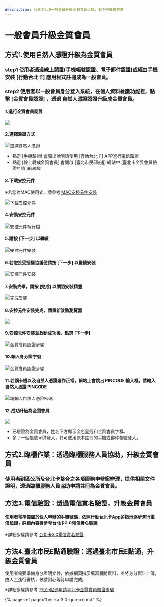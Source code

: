 ```yaml
---
description: 台北卡3.0一般會員升級金質會員步驟，有下列幾種方式
---
```


# 一般會員升級金質會員

## 方式1.使用自然人憑證升級為金質會員

###  step1 使用者透過線上認證\(手機帳號認證、電子郵件認證\)或經由手機安裝 \[行動台北卡\] 應用程式註冊成為一般會員。

###  step2 使用者以一般會員身分登入系統，在個人資料維護功能裡，點擊 \[金質會員認證\] ，透過 自然人憑證認證升級成金質會員。

####  1.進行金質會員認證

![](../.gitbook/assets/001.png)



#### 2.選擇驗證方式

![&#x9078;&#x64C7;&#x81EA;&#x7136;&#x4EBA;&#x6191;&#x8B49;](../.gitbook/assets/002.png)

* 點選 \[手機驗證\] 會彈出說明請使用 \[行動台北卡\] APP進行電信驗證
* 點選 \[線上轉成金質會員\] 會開啟 \[臺北市民E點通\] 網站中 \[臺北卡金質會員驗證申請 \]的網頁



#### 3.下載安控元件

※若您為MAC使用者，請參考 [MAC安控元件安裝](https://tpcdservice.gitbook.io/tpcdcardqa/tai-bei-ka-3.0-jin-zhi-hui-yuan/mac-an-kong-yuan-jian-an-zhuang)

![&#x4E0B;&#x8F09;&#x5B89;&#x63A7;&#x5143;&#x4EF6;](../.gitbook/assets/sheng-ji-jin-zhi-hui-yuan-an-kong-yuan-jian-xia-zai-1%20%281%29.png)



####  4.安裝安控元件 

![&#x5B89;&#x63A7;&#x5143;&#x4EF6;&#x57F7;&#x884C;&#x6A94;](../.gitbook/assets/sheng-ji-jin-zhi-hui-yuan-an-kong-yuan-jian-xia-zai.png)



#### 5.請按 \[下一步\] 以繼續



![&#x5B89;&#x63A7;&#x5143;&#x4EF6;&#x5B89;&#x88DD;](../.gitbook/assets/005%20%281%29.png)



#### 6.若您接受授權協議便請按 \[下一步\] 以繼續安裝

![&#x5B89;&#x63A7;&#x5143;&#x4EF6;&#x5B89;&#x88DD;](../.gitbook/assets/006.png)



#### 7.安裝完畢，請按 \[完成\] 以關閉安裝精靈

![&#x5B8C;&#x6210;&#x5B89;&#x88DD;](../.gitbook/assets/007%20%283%29.png)



#### 8.安控元件安裝完成，請重新啟動瀏覽器

![](../.gitbook/assets/008.png)

####  9.安控元件安裝並啟動成功後，點選 \[下一步\]

![&#x91D1;&#x8CEA;&#x6703;&#x54E1;&#x8A8D;&#x8B49;&#x6B65;&#x9A5F;](../.gitbook/assets/jin-zhi-hui-yuan-ren-zheng-xia-yi-bu%20%281%29.png)



####  10.輸入身分證字號

![&#x91D1;&#x8CEA;&#x6703;&#x54E1;&#x8A8D;&#x8B49;&#x6B65;&#x9A5F;](../.gitbook/assets/011.png)



#### 11.若讀卡機以及自然人憑證運作正常，網站上會跳出 PINCODE 輸入框，請輸入自然人憑證 PINCODE

![&#x8ACB;&#x8F38;&#x5165;&#x81EA;&#x7136;&#x4EBA;&#x6191;&#x8B49;&#x5BC6;&#x78BC;](../.gitbook/assets/012%20%281%29.png)

####  12.成功升級為金質會員

![](../.gitbook/assets/013.png)

* 已驗證為金質會員，姓名下方顯示金色皇冠和金質會員字樣。
* 多了一個帳號可供登入，仍可使用原本註冊的手機或郵件帳號登入。

## 方式2.臨櫃作業：透過臨櫃服務人員協助，升級金質會員

###  使用者到區公所及台北卡整合之各項服務申辦窗辦理，提供相關文件證明，透過臨櫃服務人員協助申請註冊為金質會員。

## 方法3.電信驗證：透過電信實名驗證，升級金質會員

#### 使用者需準備屬於個人申辦的手機號碼，依照行動台北卡App的指示逐步進行電信驗證，詳細內容請參考台北卡3.0電信實名驗證

※詳細步驟請參考 [台北卡3.0電信實名驗證](https://tpcdservice.gitbook.io/tpcdcardqa/tai-bei-ka-3.0-jin-zhi-hui-yuan/bei-ka-3.0-qun-xin)

## 方法4.臺北市民E點通驗證：透過臺北市民E點通，升級金質會員

使用者需要準備身分證明文件，依據網頁指示填寫相關資料，並將身分資料上傳，由人工進行審核，敬請耐心等待申請完成。

※詳細步驟請參考 [市民e點通申請臺北卡金質會員驗證步驟](https://tpcdservice.gitbook.io/tpcdcardqa/tai-bei-ka-3.0-jin-zhi-hui-yuan/shi-minetong-shen-bei-ka-jin-bu)

{% page-ref page="bei-ka-3.0-qun-xin.md" %}



